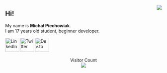 [<img align="right" src="https://github-readme-stats.vercel.app/api?username=piechowiakmichal&count_private=true&show_icons=true&theme=tokyonight">](https://github.com/zyazhb)

## Hi! 
My name is **Michał Piechowiak**.   
I am 17 years old student, beginner developer.

<a href="https://www.linkedin.com/in/piechowiakmichal/" target="_blank">
  <img align="left" alt="LinkedIn" width="45px" src="https://img.icons8.com/color/96/000000/linkedin.png"/>
</a>
<a href="https://twitter.com/nothing3f" target="_blank">
  <img align="left" alt="Twitter" width="45px" src="https://img.icons8.com/color/96/000000/twitter.png"/>
</a>
<a href="https://dev.to/piechowiakmichal" target="_blank">
  <img align="left" alt="Dev.to" width="45px" src="https://img.icons8.com/color/96/000000/rss.png" />
</a>  
<br>
<br>

##

<!--
**zyazhb/zyazhb** is a ✨ _special_ ✨ repository because its `README.md` (this file) appears on your GitHub profile.

Here are some ideas to get you started:

- 🔭 I’m currently working on ...
- 🌱 I’m currently learning ...
- 👯 I’m looking to collaborate on ...
- 🤔 I’m looking for help with ...
- 💬 Ask me about ...
- 📫 How to reach me: ...
- 😄 Pronouns: ...
- ⚡ Fun fact: ...
-->

<p align="center"> 
  Visitor Count<br>
<img src="https://profile-counter.glitch.me/piechowiakmichal/count.svg" />
</p>
